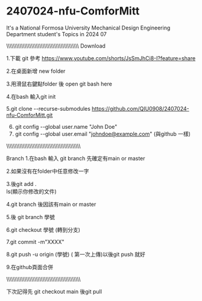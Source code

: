 # 2407024-nfu-ComforMitt
It's a National Formosa University Mechanical Design Engineering Department student's Topics in 2024 07 

\\\\\\\\\\\\\\\\\\\\\\\\\\\\\\\\\\\\\\\\\\\\\\\\\\\\\\\\\\\\\\\\\\\\\\\\\\\\\\\\\\\\\\\\
Download

1.下載 git 參考 https://www.youtube.com/shorts/JsSmJhCi8-I?feature=share


2.在桌面新增 new folder

3.用滑鼠右鍵點folder 後 open git bash here

4.在bash 輸入git init

5.git clone --recurse-submodules https://github.com/QIU0908/2407024-nfu-ComforMitt.git

6. git config --global user.name "John Doe"
7. git config --global user.email "johndoe@example.com" (與github 一樣)

\\\\\\\\\\\\\\\\\\\\\\\\\\\\\\\\\\\\\\\\\\\\\\\\\\\\\\\\\\\\\\\\\\\\\\\\\\\\\\\\\\\\\\\\\

Branch
1.在bash 輸入 git branch  先確定有main or master

2.如果沒有在folder中任意修改一字

3.後git add .    
 ls(顯示你修改的文件)

4.git branch  後因該有main or master

5.後 git branch 學號

6.git checkout 學號 (轉到分支)

7.git commit -m"XXXX"

8.git push -u origin (學號)   ( 第一次上傳)以後git push 就好

9.在github頁面合併

\\\\\\\\\\\\\\\\\\\\\\\\\\\\\\\\\\\\\\\\\\\\\\\\\\\\\\\\\\\\\\\\\\\\\\\\\\\\\\\\\\\\\\\\\

下次記得先 git checkout main 後git pull
